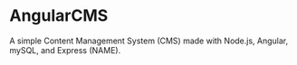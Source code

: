 # AngularCMS
A simple Content Management System (CMS) made with Node.js, Angular, mySQL, and Express (NAME).
